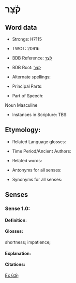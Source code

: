 # קֹ֫צֶר

<!-- Status: S2="NeedsEdits" -->
<!-- Lexica used for edits:   -->

## Word data

* Strongs: H7115

* TWOT: 2061b

* BDB Reference: [קֹ֫צֶר](rc://en/bdb/dict/s.cw.ac)

* BDB Root: [קצר](rc://en/bdb/dict/s.cw.aa)

* Alternate spellings:

* Principal Parts:

* Part of Speech:

Noun Masculine 

* Instances in Scripture: TBS

## Etymology:

* Related Language glosses:

* Time Period/Ancient Authors:

* Related words:

* Antonyms for all senses:

* Synonyms for all senses:

## Senses

### Sense 1.0:

#### Definition:

#### Glosses:

shortness; impatience; 

#### Explanation:

#### Citations:

[Ex 6:9](rc://he/uhb/book/exo/6/9); 


